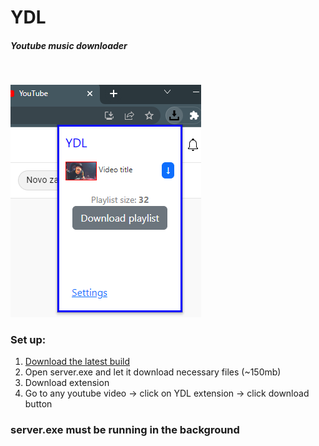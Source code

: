 # YDL

##### Youtube music downloader
<br>

![Popup window](images/popup_window_1.PNG)


### Set up:
1. [Download the latest build](bin/server.exe)
2. Open server.exe and let it download necessary files (~150mb)
3. Download extension
4. Go to any youtube video -> click on YDL extension -> click download button

### server.exe must be running in the background 